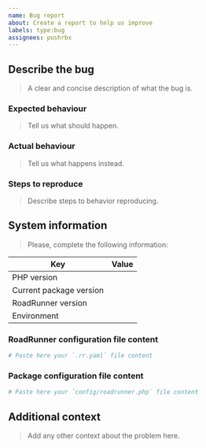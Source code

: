 ```yaml
---
name: Bug report
about: Create a report to help us improve
labels: type:bug
assignees: pushrbx
---
```


## Describe the bug

> A clear and concise description of what the bug is.

### Expected behaviour

> Tell us what should happen.

### Actual behaviour

> Tell us what happens instead.

### Steps to reproduce

> Describe steps to behavior reproducing.

## System information

> Please, complete the following information:

| Key                     | Value                                  |
|-------------------------|----------------------------------------|
| PHP version             | <!-- e.g. `8.0.3` -->                  |
| Current package version | <!-- e.g. `4.0.0` -->                  |
| RoadRunner version      | <!-- e.g. `2.0.1` -->                  |
| Environment             | <!-- e.g. `docker`, `local`, `aws` --> |

### RoadRunner configuration file content

```yaml
# Paste here your `.rr.yaml` file content
```

### Package configuration file content

```php
# Paste here your `config/roadrunner.php` file content
```

## Additional context

> Add any other context about the problem here.
